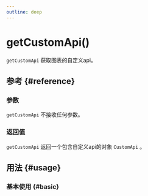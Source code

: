 ```yaml
---
outline: deep
---
```


# getCustomApi()
`getCustomApi` 获取图表的自定义api。

## 参考 {#reference}
<!--@include: @/@views/api/references/instance/getCustomApi.md-->

### 参数
`getCustomApi` 不接收任何参数。

### 返回值
`getCustomApi` 返回一个包含自定义api的对象 `CustomApi` 。

## 用法 {#usage}
<script setup>
import GetCustomApi from '../../../@views/api/samples/getCustomApi/index.vue'
</script>

### 基本使用 {#basic}
<GetCustomApi/>